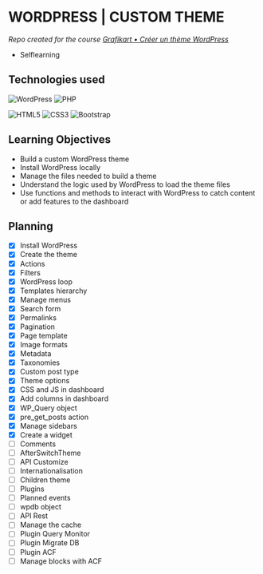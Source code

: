 # WORDPRESS | CUSTOM THEME

_Repo created for the course [Grafikart • Créer un thème WordPress](https://www.youtube.com/playlist?list=PLjwdMgw5TTLWF1VV9TFWrsUTvWjtGS7Qt)_

* Selflearning

## Technologies used

![WordPress](https://img.shields.io/badge/WordPress-%23117AC9.svg?style=for-the-badge&logo=WordPress&logoColor=white)
![PHP](https://img.shields.io/badge/php-%23777BB4.svg?style=for-the-badge&logo=php&logoColor=white)

![HTML5](https://img.shields.io/badge/html5-%23E34F26.svg?style=for-the-badge&logo=html5&logoColor=white)
![CSS3](https://img.shields.io/badge/css3-%231572B6.svg?style=for-the-badge&logo=css3&logoColor=white)
![Bootstrap](https://img.shields.io/badge/bootstrap-%23563D7C.svg?style=for-the-badge&logo=bootstrap&logoColor=white)

## Learning Objectives

* Build a custom WordPress theme 
* Install WordPress locally
* Manage the files needed to build a theme
* Understand the logic used by WordPress to load the theme files
* Use functions and methods to interact with WordPress to catch content or add features to the dashboard

## Planning

- [x] Install WordPress
- [x] Create the theme
- [x] Actions
- [x] Filters
- [x] WordPress loop
- [x] Templates hierarchy
- [x] Manage menus
- [x] Search form
- [x] Permalinks
- [x] Pagination
- [x] Page template
- [x] Image formats
- [x] Metadata
- [x] Taxonomies
- [x] Custom post type
- [x] Theme options
- [x] CSS and JS in dashboard
- [x] Add columns in dashboard
- [x] WP_Query object
- [x] pre_get_posts action
- [x] Manage sidebars
- [x] Create a widget
- [ ] Comments
- [ ] AfterSwitchTheme
- [ ] API Customize
- [ ] Internationalisation
- [ ] Children theme
- [ ] Plugins
- [ ] Planned events
- [ ] wpdb object
- [ ] API Rest
- [ ] Manage the cache
- [ ] Plugin Query Monitor
- [ ] Plugin Migrate DB
- [ ] Plugin ACF
- [ ] Manage blocks with ACF
